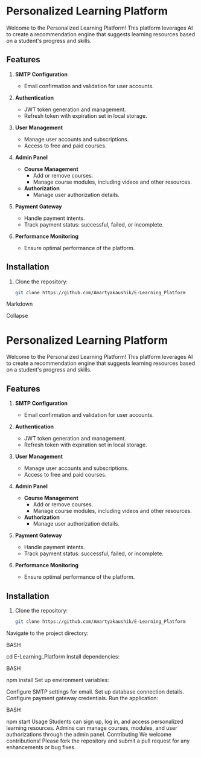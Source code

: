 # Personalized Learning Platform

Welcome to the Personalized Learning Platform! This platform leverages AI to create a recommendation engine that suggests learning resources based on a student's progress and skills.

## Features

1. **SMTP Configuration**
   - Email confirmation and validation for user accounts.

2. **Authentication**
   - JWT token generation and management.
   - Refresh token with expiration set in local storage.

3. **User Management**
   - Manage user accounts and subscriptions.
   - Access to free and paid courses.

4. **Admin Panel**
   - **Course Management**
     - Add or remove courses.
     - Manage course modules, including videos and other resources.
   - **Authorization**
     - Manage user authorization details.

5. **Payment Gateway**
   - Handle payment intents.
   - Track payment status: successful, failed, or incomplete.

6. **Performance Monitoring**
   - Ensure optimal performance of the platform.

## Installation

1. Clone the repository:
   ```bash
   git clone https://github.com/Amartyakaushik/E-Learning_Platform

   
Markdown

Collapse
# Personalized Learning Platform

Welcome to the Personalized Learning Platform! This platform leverages AI to create a recommendation engine that suggests learning resources based on a student's progress and skills.

## Features

1. **SMTP Configuration**
   - Email confirmation and validation for user accounts.

2. **Authentication**
   - JWT token generation and management.
   - Refresh token with expiration set in local storage.

3. **User Management**
   - Manage user accounts and subscriptions.
   - Access to free and paid courses.

4. **Admin Panel**
   - **Course Management**
     - Add or remove courses.
     - Manage course modules, including videos and other resources.
   - **Authorization**
     - Manage user authorization details.

5. **Payment Gateway**
   - Handle payment intents.
   - Track payment status: successful, failed, or incomplete.

6. **Performance Monitoring**
   - Ensure optimal performance of the platform.

## Installation

1. Clone the repository:
   ```bash
   git clone https://github.com/Amartyakaushik/E-Learning_Platform
Navigate to the project directory:

BASH

cd E-Learning_Platform
Install dependencies:

BASH

npm install
Set up environment variables:

Configure SMTP settings for email.
Set up database connection details.
Configure payment gateway credentials.
Run the application:

BASH

npm start
Usage
Students can sign up, log in, and access personalized learning resources.
Admins can manage courses, modules, and user authorizations through the admin panel.
Contributing
We welcome contributions! Please fork the repository and submit a pull request for any enhancements or bug fixes.